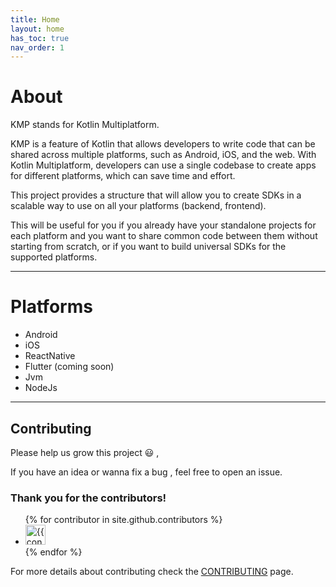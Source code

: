 ```yaml
---
title: Home
layout: home
has_toc: true
nav_order: 1
---
```


# About

KMP stands for Kotlin Multiplatform.

KMP is a feature of Kotlin that allows developers to write code that can be shared across multiple platforms, such as Android, iOS, and the web. With Kotlin Multiplatform, developers can use a single codebase to create apps for different platforms, which can save time and effort.

This project provides a structure that will allow you to create SDKs in a scalable way to use on all your platforms (backend, frontend). 

This will be useful for you if you already have your standalone projects for each platform and you want to share common code between them without starting from scratch, or if you want to build universal SDKs for the supported platforms.

---

# Platforms

* Android
* iOS
* ReactNative
* Flutter (coming soon)
* Jvm
* NodeJs

---

## Contributing

Please help us grow this project 😃 ,

If you have an idea or wanna fix a bug , feel free to open an issue.


### Thank you for the contributors!

<ul class="list-style-none">
{% for contributor in site.github.contributors %}
  <li class="d-inline-block mr-1">
     <a href="{{ contributor.html_url }}"><img src="{{ contributor.avatar_url }}" width="32" height="32" alt="{{ contributor.login }}"></a>
  </li>
{% endfor %}
</ul>

For more details about contributing
check the [CONTRIBUTING](https://github.com/telereso/kmp-core/blob/main/CONTRIBUTING.md) page.